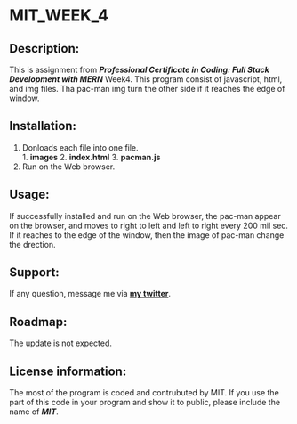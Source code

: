 # MIT_WEEK_4


## Description:
  This is assignment from ***Professional Certificate in Coding: Full Stack Development with MERN*** Week4.
  This program consist of javascript, html, and img files.
  Tha pac-man img turn the other side if it reaches the edge of window.

## Installation:
  1. Donloads each file into one file. <br>
    1. **images**
    2. **index.html**
    3. **pacman.js**
  2. Run on the Web browser.
  
## Usage:
  If successfully installed and run on the Web browser, the pac-man appear on the browser, and moves to right to left and left to right every 200 mil sec.
  If it reaches to the edge of the window, then the image of pac-man change the drection.
  
## Support:
  If any question, message me via **[my twitter](https://twitter.com/Kojiro38895598)**.
  
## Roadmap:
  The update is not expected.
  
## License information: 
  The most of the program is coded and contrubuted by MIT. If you use the part of this code in your program and show it to public, please include the name of ***MIT***.
